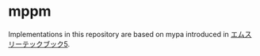 # mppm
Implementations in this repository are based on mypa introduced in [エムスリーテックブック5](https://techbookfest.org/product/rpXewXTtekXgNPFBCWLrX4?productVariantID=nrAyYa0LsLwUZUk5Qee80X).



